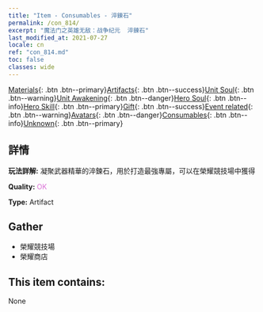 ```yaml
---
title: "Item - Consumables - 淬鍊石"
permalink: /con_814/
excerpt: "魔法门之英雄无敌：战争纪元  淬鍊石"
last_modified_at: 2021-07-27
locale: cn
ref: "con_814.md"
toc: false
classes: wide
---
```

 [Materials](/ItemsCN/){: .btn .btn--primary}[Artifacts](/ItemsCN/Artifacts/){: .btn .btn--success}[Unit Soul](/ItemsCN/UnitSoul/){: .btn .btn--warning}[Unit Awakening](/ItemsCN/UnitAwakening/){: .btn .btn--danger}[Hero Soul](/ItemsCN/HeroSoul/){: .btn .btn--info}[Hero Skill](/ItemsCN/HeroSkill/){: .btn .btn--primary}[Gift](/ItemsCN/Gift/){: .btn .btn--success}[Event related](/ItemsCN/Events/){: .btn .btn--warning}[Avatars](/ItemsCN/Avatars/){: .btn .btn--danger}[Consumables](/ItemsCN/Consumables/){: .btn .btn--info}[Unknown](/ItemsCN/Unknown/){: .btn .btn--primary}

## 詳情
 **玩法詳解:** 凝聚武器精華的淬鍊石，用於打造最強專屬，可以在榮耀競技場中獲得

 **Quality:** <span style="color: #DA70D6">OK</span>

 **Type:** Artifact

## Gather

*    榮耀競技場 
*    榮耀商店 

## This item contains:

  None


